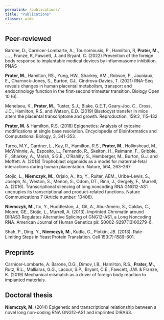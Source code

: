 ```yaml
---
permalink: /publications/
title: "Publications"
classes: wide
---
```


## Peer-reviewed


Barone, D., Carnicer-Lombarte, A., Tourlomousis, P., Hamilton, R, **Prater, M.**, .... , Franze, K, Fawcett, J. and Bryant, C. (2022) Prevention of the foreign body response to implantable medical devices by inflammasome inhibition. PNAS

**Prater, M.**, Hamilton, RS., Yung, HW., Sharkey, AM., Robson, P., Jauniaux, E., Charnock-Jones, S., Burton, GJ., Cindrova-Davies, T. (2021) RNA-Seq reveals changes in human placental metabolism, transport and endocrinology function in the first-second trimester transition. Biology Open 10 (6).

Menelaou, K., **Prater, M.**, Tuster, S.J., Blake, G.E.T, Geary-Joo, C., Cross, J.C., Hamilton, R.S. and Watson, E.D. (2019) Blastocyst transfer in mice alters the placental transcriptome and growth. Reproduction, 159:2, 115–132

**Prater, M.** & Hamilton, R.S. (2018) Epigenetics: Analysis of cytosine modifications at single base resolution. Encyclopedia of Bioinformatics and Computational Biology, 3, 341-353.

Turco, M.Y., Gardner, L., Kay, R., Hamilton, R.S., **Prater, M.**, Hollinshead, M., McWhinnie, A., Esposito, L., Fernando, R., Skelton, H., Reimann, F., Gribble, F., Sharkey, A., Marsh, S.G.E., O’Rahilly, S., Hemberger, M., Burton, G.J. and Moffett. A. (2018) Trophoblast organoids as a model for maternal-fetal interactions during human placentation. Nature, 564, 263–267

Stojic, L., **Niemczyk, M.**, Orjalo, A., Ito, Y., Ruiter, AEM., Uribe-Lewis, S., Joseph, N., Weston, S., Menon, S., Odom, DT., Rinn, J., Gergely, F., Murrell, A. (2016). Transcriptional silencing of long noncoding RNA GNG12-AS1 uncouples its transcriptional and product-related functions. Nature Communications 7 (Article number: 10406).

**Niemczyk, M.**, Ito, Y., Huddleston, J., Git, A., Abu-Amero, S., Caldas, C., Moore, GE., Stojic, L., Murrell, A. (2013). Imprinted Chromatin around DIRAS3 Regulates Alternative Splicing of GNG12-AS1, a Long Noncoding RNA. American Journal of Human Genetics pii: S0002-9297(13)00279-6. 

Shah, P., Ding, Y., **Niemczyk, M.**, Kudla, G., Plotkin, JB. (2013). Rate-Limiting Steps in Yeast Protein Translation. Cell 153(7):1589-601.



## Preprints

Carnicer-Lombarte, A. Barone, D.G., Dimov, I.B., Hamilton, R.S., **Prater, M.**, Rutz, R.L., Malliaras, G.G., Lacour, S.P., Bryant, C.E., Fawcett, J.W. & Franze, K. (2019) Mechanical mismatch as a driver of foreign body reaction to implanted materials.



## Doctoral thesis

**Niemczyk, M.** (2014) Epigenetic and transcriptional relationship between a novel long non-coding RNA GNG12-AS1 and imprinted DIRAS3.

